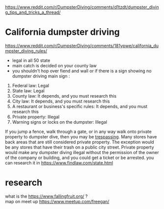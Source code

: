 
https://www.reddit.com/r/DumpsterDiving/comments/d1tzdt/dumpster_diving_tips_and_tricks_a_thread/


# California  dumpster driving 
https://www.reddit.com/r/DumpsterDiving/comments/181ypwe/california_dumpster_diving_rules/
- legal  in all  50 state 
- main catch is  decided  on your county  law 
- you shouldn't  hop over fiend and  wall  or if there is a sign showing no dumpster driving 
main sign  : 
1. Federal law: Legal
2. State law: Legal
3. County law: It depends, and you must research this
4. City law: It depends, and you must research this
5. A restaurant or business's specific rules: It depends, and you must research this
6. Private property: Illegal
7. Warning signs or locks on the dumpster: Illegal

If you jump a fence, walk through a gate, or in any way walk onto private property to dumpster dive, then you may be [trespassing](https://www.findlaw.com/realestate/land-use-laws/trespassing-basics.html). Many stores have back areas that are still considered private property. The exception would be any stores that have their trash on a public city street.
Private property would make any dumpster diving illegal without the permission of the owner of the company or building, and you could get a ticket or be arrested.
you can research it in https://www.findlaw.com/state.html


# research  
what is the https://www.fallingfruit.org/ ?   
map on meet up https://www.meetup.com/freegan/ 
